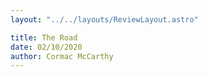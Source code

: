 ```yaml
---
layout: "../../layouts/ReviewLayout.astro"

title: The Road
date: 02/10/2020
author: Cormac McCarthy
---
```

